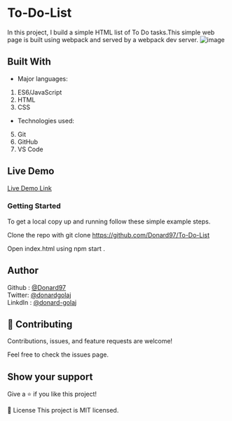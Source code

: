 # To-Do-List

In this project, I build a simple HTML list of To Do tasks.This simple web page is built using webpack and served by a webpack dev server.
![image](https://user-images.githubusercontent.com/74506933/130815602-2ccfc959-bf96-4c83-9b79-92925ba57a20.png)

## Built With

- Major languages:
1. ES6/JavaScript
2. HTML
3. CSS

- Technologies used:
5. Git
6. GitHub
7. VS Code

## Live Demo

[Live Demo Link](https://donard97.github.io/To-Do-List/)

### Getting Started 

To get a local copy up and running follow these simple example steps.

Clone the repo with git clone https://github.com/Donard97/To-Do-List

Open index.html using npm start .

## Author 
Github : [@Donard97](https://github.com/Donard97) <br>
Twitter: [@donardgolaj](https://twitter.com/donardgolaj) <br>
LinkdIn : [@donard-golaj](https://www.linkedin.com/in/donard-golaj/) <br>

## 🤝 Contributing
Contributions, issues, and feature requests are welcome!

Feel free to check the issues page.

## Show your support
Give a ⭐️ if you like this project!

📝 License
This project is MIT licensed.
